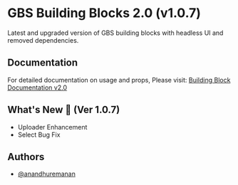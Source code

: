 # GBS Building Blocks 2.0 (v1.0.7)

Latest and upgraded version of GBS building blocks with headless UI and removed dependencies.

## Documentation

For detailed documentation on usage and props, Please visit: [Building Block Documentation v2.0](https://blackmax-designs.gitbook.io/building-block-v2.0)

## What's New 🎉 (Ver 1.0.7)

- Uploader Enhancement
- Select Bug Fix

## Authors

- [@anandhuremanan](https://www.github.com/anandhuremanan)
